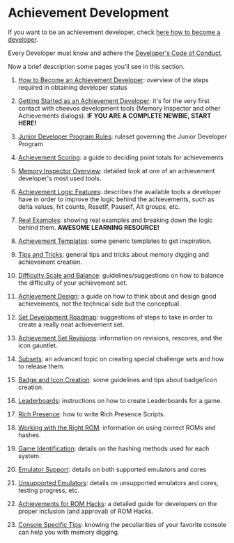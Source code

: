# Achievement Development

If you want to be an achievement developer, check [here how to become a developer](/developer-docs/how-to-become-an-achievement-developer).

Every Developer must know and adhere the [Developer's Code of Conduct](/guidelines/developers/code-of-conduct).

Now a brief description some pages you'll see in this section.

1. [How to Become an Achievement Developer](/developer-docs/how-to-become-an-achievement-developer): overview of the steps required in obtaining developer status

2. [Getting Started as an Achievement Developer](/developer-docs/getting-started-as-an-achievement-developer): it's for the very first contact with cheevos development tools (Memory Inspector and other Achievements dialogs). **IF YOU ARE A COMPLETE NEWBIE, START HERE!**

3. [Junior Developer Program Rules](/developer-docs/jr-dev-rules): ruleset governing the Junior Developer Program

4. [Achievement Scoring](/developer-docs/achievement-scoring): a guide to deciding point totals for achievements

5. [Memory Inspector Overview](/developer-docs/memory-inspector): detailed look at one of an achievement developer's most used tools.

6. [Achievement Logic Features](/orphaned/achievement-logic-features): describes the available tools a developer have in order to improve the logic behind the achievements, such as delta values, hit counts, ResetIf, PauseIf, Alt groups, etc.

7. [Real Examples](/developer-docs/real-examples): showing real examples and breaking down the logic behind them. **AWESOME LEARNING RESOURCE!**

8. [Achievement Templates](/developer-docs/achievement-templates): some generic templates to get inspiration.

9. [Tips and Tricks](/developer-docs/tips-and-tricks): general tips and tricks about memory digging and achievement creation.

10. [Difficulty Scale and Balance](/developer-docs/difficulty-scale-and-balance): guidelines/suggestions on how to balance the difficulty of your achievement set.

11. [Achievement Design](/developer-docs/achievement-design): a guide on how to think about and design good achievements, not the technical side but the conceptual.

12. [Set Development Roadmap](/developer-docs/set-development-roadmap): suggestions of steps to take in order to create a really neat achievement set.

13. [Achievement Set Revisions](/guidelines/content/achievement-set-revisions): information on revisions, rescores, and the icon gauntlet.

14. [Subsets](/guidelines/content/subsets): an advanced topic on creating special challenge sets and how to release them.

15. [Badge and Icon Creation](/guidelines/content/badge-and-icon-guidelines): some guidelines and tips about badge/icon creation.

16. [Leaderboards](/developer-docs/leaderboards): instructions on how to create Leaderboards for a game.

17. [Rich Presence](/developer-docs/rich-presence): how to write Rich Presence Scripts.

18. [Working with the Right ROM](/guidelines/content/working-with-the-right-rom): information on using correct ROMs and hashes.

19. [Game Identification](/developer-docs/game-identification): details on the hashing methods used for each system.

20. [Emulator Support](/general/emulator-support-and-issues): details on both supported emulators and cores

21. [Unsupported Emulators](/developer-docs/unsupported-emulators-and-cores): details on unsupported emulators and cores, testing progress, etc.

22. [Achievements for ROM Hacks](/guidelines/content/achievements-for-rom-hacks): a detailed guide for developers on the proper inclusion (and approval) of ROM Hacks.

23. [Console Specific Tips](/developer-docs/console-specific-tips): knowing the peculiarities of your favorite console can help you with memory digging.

